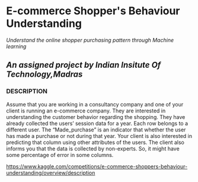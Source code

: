 # E-commerce Shopper's Behaviour Understanding
*Understand the online shopper purchasing pattern through Machine learning*
##  *An assigned project by Indian Insitute Of Technology,Madras*
### DESCRIPTION
Assume that you are working in a consultancy company and one of your client is running an e-commerce company. They are interested in understanding the customer behavior regarding the shopping. They have already collected the users’ session data for a year. Each row belongs to a different user. The “Made_purchase” is an indicator that whether the user has made a purchase or not during that year. Your client is also interested in predicting that column using other attributes of the users. The client also informs you that the data is collected by non-experts. So, it might have some percentage of error in some columns.

https://www.kaggle.com/competitions/e-commerce-shoppers-behaviour-understanding/overview/description
